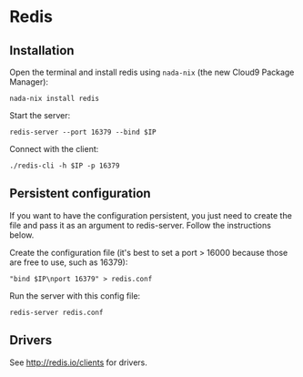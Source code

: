 # Redis

## Installation

Open the terminal and install redis using `nada-nix` (the new Cloud9 Package Manager):

```no-highlight
nada-nix install redis
```

Start the server:

```no-highlight
redis-server --port 16379 --bind $IP
```

Connect with the client:

```no-highlight
./redis-cli -h $IP -p 16379
```

## Persistent configuration

If you want to have the configuration persistent, you just need to create the file and pass it as an argument to redis-server. Follow the instructions below.

Create the configuration file (it's best to set a port > 16000 because those are free to use, such as 16379):

```no-highlight
"bind $IP\nport 16379" > redis.conf
```

Run the server with this config file:

```no-highlight
redis-server redis.conf
```

## Drivers

See http://redis.io/clients for drivers.